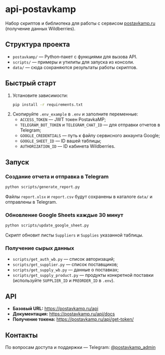 # api-postavkamp

Набор скриптов и библиотека для работы с сервисом [postavkamp.ru](https://postavkamp.ru/) (получение данных Wildberries).

## Структура проекта

- `postavkamp/` — Python‑пакет с функциями для вызова API.
- `scripts/` — примеры и утилиты для запуска из консоли.
- `data/` — сюда сохраняются результаты работы скриптов.

## Быстрый старт

1. Установите зависимости:
   ```bash
   pip install -r requirements.txt
   ```
2. Скопируйте `.env_example` в `.env` и заполните переменные:
   - `ACCESS_TOKEN` — JWT токен PostavkaMP;
   - `TELEGRAM_BOT_TOKEN` и `TELEGRAM_CHAT_ID` — для отправки отчетов в Telegram;
   - `GOOGLE_CREDENTIALS` — путь к файлу сервисного аккаунта Google;
   - `GOOGLE_SHEET_ID` — ID вашей таблицы;
   - `AUTHORIZATION_ID` — ID кабинета Wildberries.

## Запуск

### Создание отчета и отправка в Telegram
```bash
python scripts/generate_report.py
```
Файлы `report.xlsx` и `report.csv` будут сохранены в каталоге `data/` и отправлены в Telegram.

### Обновление Google Sheets каждые 30 минут
```bash
python scripts/update_google_sheet.py
```
Скрипт обновит листы `Suppliers` и `Supplies` указанной таблицы.

### Получение сырых данных
- `scripts/get_auth_wb.py` — список авторизаций;
- `scripts/get_supplier.py` — список поставщиков;
- `scripts/get_supply_wb.py` — данные о поставках;
- `scripts/get_supply_product.py` — продукты конкретной поставки (используйте `SUPPLIER_ID` и `PREORDER_ID` в `.env`).

## API
- **Базовый URL:** <https://postavkamp.ru/api>
- **Документация:** <https://postavkamp.ru/api/docs>
- **Получение токена:** <https://postavkamp.ru/api/get-token/>

## Контакты
По вопросам доступа и поддержки — Telegram: [@postavkamp_admin](https://t.me/postavkamp_admin)
